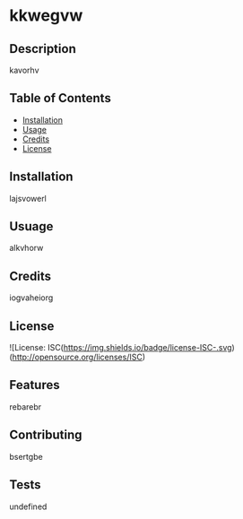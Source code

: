 # kkwegvw

  ## Description
  kavorhv

  ## Table of Contents

  * [Installation](#installation)
  * [Usage](#usage)
  * [Credits](#credits)
  * [License](#license)
  
  ## Installation
  lajsvowerl
  
  ## Usuage
  alkvhorw
  
  ## Credits
  iogvaheiorg
  
  
  ## License
  ![License: ISC(https://img.shields.io/badge/license-ISC-.svg)
  (http://opensource.org/licenses/ISC)
  
 
  ## Features
  rebarebr
  
  ## Contributing
  bsertgbe

  
  ## Tests
  undefined
  
